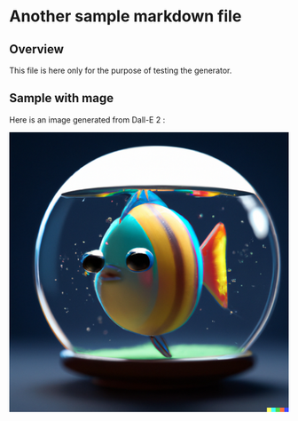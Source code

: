 # Another sample markdown file

## Overview

This file is here only for the purpose of testing the generator.

## Sample with mage

Here is an image generated from Dall-E 2 :

![Dall-E 2](images/sampleimagefromdalle.png)
